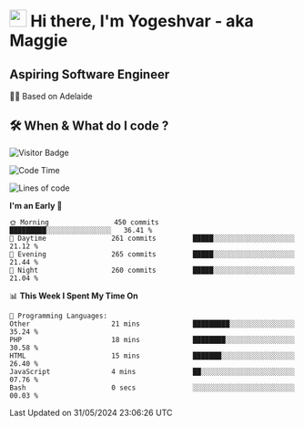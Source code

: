 <h1><img src="https://emojis.slackmojis.com/emojis/images/1531849430/4246/blob-sunglasses.gif?1531849430" width="30"/> Hi there, I'm Yogeshvar - aka Maggie</h1>

## Aspiring Software Engineer
🏂🏻  Based on Adelaide 

## 🛠 When & What do I code ?  

![Visitor Badge](https://visitor-badge.feriirawann.repl.co?username=yogeshvar&repo=yogeshvar&label=Visitors&style=plastic&color=%23457BFF&contentType=svg)

<!--START_SECTION:waka-->
![Code Time](http://img.shields.io/badge/Code%20Time-2%2C901%20hrs%2037%20mins-blue)

![Lines of code](https://img.shields.io/badge/From%20Hello%20World%20I%27ve%20Written-4.2%20million%20lines%20of%20code-blue)

**I'm an Early 🐤** 

```text
🌞 Morning                450 commits         █████████░░░░░░░░░░░░░░░░   36.41 % 
🌆 Daytime                261 commits         █████░░░░░░░░░░░░░░░░░░░░   21.12 % 
🌃 Evening                265 commits         █████░░░░░░░░░░░░░░░░░░░░   21.44 % 
🌙 Night                  260 commits         █████░░░░░░░░░░░░░░░░░░░░   21.04 % 
```


📊 **This Week I Spent My Time On** 

```text
💬 Programming Languages: 
Other                    21 mins             █████████░░░░░░░░░░░░░░░░   35.24 % 
PHP                      18 mins             ████████░░░░░░░░░░░░░░░░░   30.58 % 
HTML                     15 mins             ███████░░░░░░░░░░░░░░░░░░   26.40 % 
JavaScript               4 mins              ██░░░░░░░░░░░░░░░░░░░░░░░   07.76 % 
Bash                     0 secs              ░░░░░░░░░░░░░░░░░░░░░░░░░   00.03 % 
```


 Last Updated on 31/05/2024 23:06:26 UTC
<!--END_SECTION:waka-->

